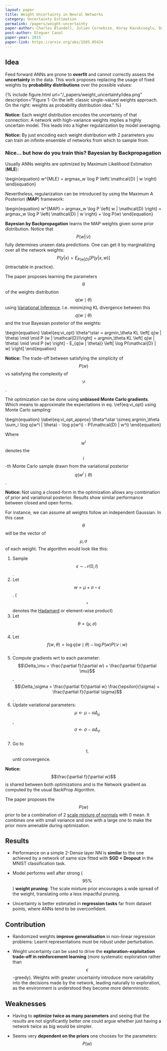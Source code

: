 ```yaml
---
layout: paper
title: Weight Uncertainty in Neural Networks
category: Uncertainty Estimation
permalink: /papers/weight-uncertainty
paper-author: Charles Blundell, Julien Cornebise, Koray Kavukcuoglu, Daan Wierstra
post-author: Oleguer Canal
paper-year: 2015
paper-link: https://arxiv.org/abs/1505.05424
---
```

<!--
Disclaimer and authorship:
This article is provided for free only for your personal informational and entertainment purposes. No commercial use of it is allowed.

Please note there might be mistakes. We would be grateful to receive (constructive) criticism if you spot any. You can reach us at: ai.campus.ai@gmail.com or directly open an issue on our github repo: https://github.com/CampusAI/CampusAI.github.io

If considering to use the text please cite the original author/s of the lecture/paper.
Furthermore, please acknowledge our work by adding a link to our website: https://campusai.github.io/ and citing our names: Oleguer Canal and Federico Taschin.
-->

## Idea

Feed forward ANNs are prone to **overfit** and cannot correctly assess the **uncertainty** in the data.
This work proposes replacing the usage of fixed weights by **probability distributions** over the possible values:

{% include figure.html url="/_papers/weight_uncertainty/idea.png" description="Figure 1: On the left: classic single-valued weights approach. On the right: weights as probability distribution idea." %}

**Notice:** Each weight distribution encodes the uncertainty of that connection: A network with high-variance weights implies a highly uncertain model. This leads into a higher regularization by model averaging.

**Notice:** By just encoding each weight distribution with 2 parameters you can train an infinite ensemble of networks from which to sample from.

### Nice... but how do you train this? Bayesian by Backpropagation

Usually ANNs weights are optimized by Maximum Likelihood Estimation (**MLE**): 

\begin{equation}
w^{MLE} = argmax_w \log P \left( \mathcal{D} | w \right)
\end{equation}

Nevertheless, regularization can be introduced by using the Maximum A Posteriori (**MAP**) framework:

\begin{equation}
w^{MAP} = argmax_w \log P \left( w | \mathcal{D} \right) = argmax_w \log P \left( \mathcal{D} | w \right) + \log P(w)
\end{equation}

**Bayesian by Backpropagation** learns the MAP weights given some prior distribution.
Notice that $$P ( w | \mathcal{D} )$$ fully determines unseen data predictions.
One can get it by marginalizing over all the network weights:
$$P \left( y | x \right) = E_{P(w | D)} \left[ P \left( y | x, w \right) \right]$$ (intractable in practice). 

The paper proposes learning the parameters $$\theta$$ of the weights distribution $$q(w \mid \theta)$$ using [Variational Inference](/lectures/lecture13).
I.e. minimizing KL divergence between this $$q(w \mid \theta)$$ and the true Bayesian posterior of the weights:

\begin{equation}
\label{eq:vi_opt}
\theta^\star = argmin_\theta KL \left[ q(w | \theta) \mid \mid P (w | \mathcal{D})\right] =
argmin_\theta KL \left[ q(w | \theta) \mid \mid P (w) \right] - E_{q(w | \theta)} \left[ \log P(\mathcal{D} | w) \right]
\end{equation}

**Notice:** The trade-off between satisfying the simplicity of $$P(w)$$ vs satisfying the complexity of $$\mathcal{D}$$.

The optimization can be done using **unbiased Monte Carlo gradients**.
Which means to approximate the expectations in eq. \ref{eq:vi_opt} using Monte Carlo sampling:

\begin{equation}
\label{eq:vi_opt_approx}
\theta^\star \simeq argmin_\theta
\sum_i \log q(w^i | \theta) - \log p(w^i) - P(\mathcal{D} | w^i)
\end{equation}

Where $$w^i$$ denotes the $$i$$-th Monte Carlo sample drawn from the variational posterior $$q(w^i \mid \theta)$$.

**Notice:** Not using a closed-form in the optimization allows any combination of prior and variational posterior.
Results show similar performance between closed and open forms.

For instance, we can assume all weights follow an independent Gaussian.
In this case $$\theta$$ will be the vector of $$\mu, \sigma$$ of each weight.
The algorithm would look like this:

1. Sample $$\epsilon \sim \mathcal{N} (0, I)$$.
2. Let $$w = \mu + \sigma \circ \epsilon$$. ($$\circ$$ denotes the [Hadamard](https://en.wikipedia.org/wiki/Hadamard_product_(matrices)) or element-wise product)
3. Let $$\theta = (\mu, \sigma)$$.
4. Let $$f(w, \theta) = \log q(w \mid \theta) - \log P(w) P(\mathcal{D} \mid w)$$.
5. Compute gradients wrt to each parameter: $$\Delta_\mu = \frac{\partial f}{\partial w} + \frac{\partial f}{\partial \mu}$$, $$\Delta_\sigma = \frac{\partial f}{\partial w} \frac{\epsilon}{\sigma} + \frac{\partial f}{\partial \sigma}$$.
6. Update variational parameters: $$\mu \leftarrow \mu - \alpha \Delta_\mu$$, $$\sigma \leftarrow \sigma - \alpha \Delta_\sigma$$.
7. Go to $$1.$$ until convergence.

**Notice:** $$\frac{\partial f}{\partial w}$$ is shared between both optimizations and is the Network gradient as computed by the usual BackProp Algorithm.

The paper proposes the $$P(w)$$ prior to be a combination of 2 [scale mixture of normals](https://stats.stackexchange.com/questions/174502/what-are-gaussian-scale-mixtures-and-how-to-generate-samples-of-gaussian-scale) with 0 mean.
It combines one with small variance and one with a large one to make the prior more amenable during optimization.

## Results
- Performance on a simple 2-Dense layer NN is **similar** to the one achieved by a network of same size fitted with **SGD + Dropout** in the MNIST classification task.

- Model performs well after strong ($$95\%$$) **weight pruning**: The scale mixture prior encourages a wide spread of the weight, translating onto a less impactful pruning.

- Uncertainty is better estimated in **regression tasks** far from dataset points, where ANNs tend to be overconfident.

## Contribution

- Randomized weights **improve generalisation** in non-linear regression problems: Learnt representations must be robust under perturbation.

- Weight uncertainty can be used to drive the **exploration-exploitation trade-off in reinforcement learning** (more systematic exploration rather than $$\epsilon$$-greedy). Weights with greater uncertainty introduce more variability into the decisions made by the network, leading naturally to exploration, as the environment is understood they become more deterministic.

## Weaknesses

- Having to **optimize twice as many parameters** and seeing that the results are not significantly better one could argue whether just having a network twice as big would be simpler.

- Seems very **dependent on the priors** one chooses for the parameters: $$P(w)$$